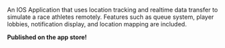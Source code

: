 An IOS Application that uses location tracking and realtime data transfer to simulate a race athletes remotely. Features such as queue system, player lobbies, notification display, and location mapping are included.  


**Published on the app store!**

